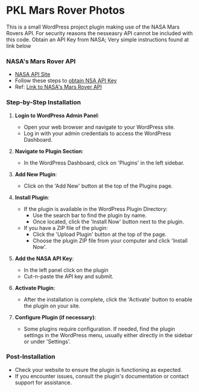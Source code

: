 # PKL Mars Rover Photos

This is a small WordPress project plugin making use of the NASA Mars Rovers API.
For security reasons the nesseasry API cannot be included with this code.
Obtain an API Key from NASA; Very simple instructions found at link below

### NASA's Mars Rover API

 - [NASA API Site](https://api.nasa.gov/)
 - Follow these steps to [obtain NSA API Key](./NASA-API-KEY.mdNASA-API-KEY.md)
 - Ref: [Link to NASA's Mars Rover API](https://www.postman.com/miguelolave/workspace/nasa-open-apis/collection/3419756-7b01ae55-5ebe-4616-8f1f-bcaf7f55d26d?tab=overview)
 

### Step-by-Step Installation

1. **Login to WordPress Admin Panel**:

   - Open your web browser and navigate to your WordPress site.
   - Log in with your admin credentials to access the WordPress Dashboard.

1. **Navigate to Plugin Section**:

   - In the WordPress Dashboard, click on 'Plugins' in the left sidebar.

1. **Add New Plugin**:

   - Click on the 'Add New' button at the top of the Plugins page.

1. **Install Plugin**:

   - If the plugin is available in the WordPress Plugin Directory:
     - Use the search bar to find the plugin by name.
     - Once located, click the 'Install Now' button next to the plugin.
   - If you have a ZIP file of the plugin:
     - Click the 'Upload Plugin' button at the top of the page.
     - Choose the plugin ZIP file from your computer and click 'Install Now'.

1. **Add the NASA API Key**:
   
    - In the left panel click on the plugin
    - Cut-n-paste the API key and submit.

1. **Activate Plugin**:

   - After the installation is complete, click the 'Activate' button to enable the plugin on your site.

1. **Configure Plugin (if necessary)**:
   - Some plugins require configuration. If needed, find the plugin settings in the WordPress menu, usually either directly in the sidebar or under 'Settings'.

### Post-Installation

- Check your website to ensure the plugin is functioning as expected.
- If you encounter issues, consult the plugin's documentation or contact support for assistance.

